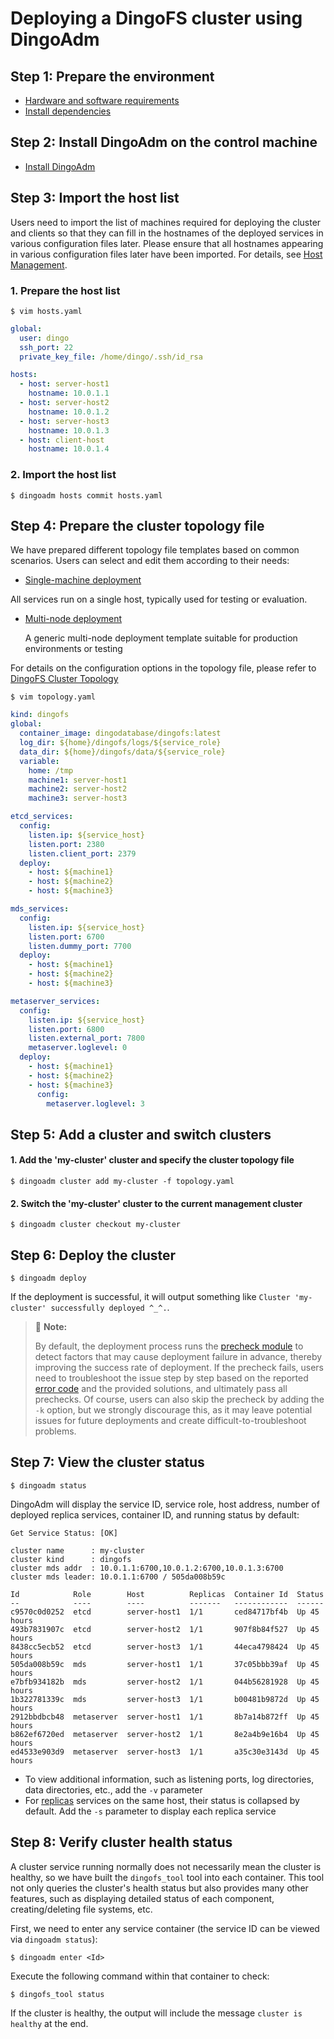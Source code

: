 Deploying a DingoFS cluster using DingoAdm
===

Step 1: Prepare the environment
---

* [Hardware and software requirements](../dingoadm/install.md#software-and-hardware-environment-requirements)
* [Install dependencies](../dingoadm/install.md#installing-dependencies)

Step 2: Install DingoAdm on the control machine
---

* [Install DingoAdm](../dingoadm/install.md)


Step 3: Import the host list
---

Users need to import the list of machines required for deploying the cluster and clients so that they can fill in the hostnames of the deployed services in various configuration files later.
Please ensure that all hostnames appearing in various configuration files later have been imported. For details, see [Host Management](../dingoadm/hosts.md).

### 1. Prepare the host list

```shell
$ vim hosts.yaml
```

```yaml
global:
  user: dingo
  ssh_port: 22
  private_key_file: /home/dingo/.ssh/id_rsa

hosts:
  - host: server-host1
    hostname: 10.0.1.1
  - host: server-host2
    hostname: 10.0.1.2
  - host: server-host3
    hostname: 10.0.1.3
  - host: client-host
    hostname: 10.0.1.4
```

### 2. Import the host list
```shell
$ dingoadm hosts commit hosts.yaml
```

Step 4: Prepare the cluster topology file
---

We have prepared different topology file templates based on common scenarios. Users can select and edit them according to their needs:

* [Single-machine deployment][dingofs-stand-alone-topology]

All services run on a single host, typically used for testing or evaluation.


* [Multi-node deployment][dingofs-cluster-topology]

  A generic multi-node deployment template suitable for production environments or testing

For details on the configuration options in the topology file, please refer to [DingoFS Cluster Topology](../dingoadm/topology.md)

```shell
$ vim topology.yaml
```

```yaml
kind: dingofs
global:
  container_image: dingodatabase/dingofs:latest
  log_dir: ${home}/dingofs/logs/${service_role}
  data_dir: ${home}/dingofs/data/${service_role}
  variable:
    home: /tmp
    machine1: server-host1
    machine2: server-host2
    machine3: server-host3

etcd_services:
  config:
    listen.ip: ${service_host}
    listen.port: 2380
    listen.client_port: 2379
  deploy:
    - host: ${machine1}
    - host: ${machine2}
    - host: ${machine3}

mds_services:
  config:
    listen.ip: ${service_host}
    listen.port: 6700
    listen.dummy_port: 7700
  deploy:
    - host: ${machine1}
    - host: ${machine2}
    - host: ${machine3}

metaserver_services:
  config:
    listen.ip: ${service_host}
    listen.port: 6800
    listen.external_port: 7800
    metaserver.loglevel: 0
  deploy:
    - host: ${machine1}
    - host: ${machine2}
    - host: ${machine3}
      config:
        metaserver.loglevel: 3
```

Step 5: Add a cluster and switch clusters
---

#### 1. Add the 'my-cluster' cluster and specify the cluster topology file

```shell
$ dingoadm cluster add my-cluster -f topology.yaml
```

#### 2. Switch the 'my-cluster' cluster to the current management cluster

```shell
$ dingoadm cluster checkout my-cluster
```

Step 6: Deploy the cluster
---

```shell
$ dingoadm deploy
```

If the deployment is successful, it will output something like `Cluster 'my-cluster' successfully deployed ^_^.`.

> 📢 **Note:**
>
> By default, the deployment process runs the [precheck module][precheck] to detect factors that may cause deployment failure in advance, thereby improving the success rate of deployment. If the precheck fails, users need to troubleshoot the issue step by step based on the reported [error code][errno] and the provided solutions, and ultimately pass all prechecks. Of course, users can also skip the precheck by adding the `-k` option, but we strongly discourage this, as it may leave potential issues for future deployments and create difficult-to-troubleshoot problems.

Step 7: View the cluster status
---

```shell
$ dingoadm status
```

DingoAdm will display the service ID, service role, host address, number of deployed replica services, container ID, and running status by default:

```shell
Get Service Status: [OK]

cluster name      : my-cluster
cluster kind      : dingofs
cluster mds addr  : 10.0.1.1:6700,10.0.1.2:6700,10.0.1.3:6700
cluster mds leader: 10.0.1.1:6700 / 505da008b59c

Id            Role        Host          Replicas  Container Id  Status
--            ----        ----          -------   ------------  ------
c9570c0d0252  etcd        server-host1  1/1       ced84717bf4b  Up 45 hours
493b7831907c  etcd        server-host2  1/1       907f8b84f527  Up 45 hours
8438cc5ecb52  etcd        server-host3  1/1       44eca4798424  Up 45 hours
505da008b59c  mds         server-host1  1/1       37c05bbb39af  Up 45 hours
e7bfb934182b  mds         server-host2  1/1       044b56281928  Up 45 hours
1b322781339c  mds         server-host3  1/1       b00481b9872d  Up 45 hours
2912bbdbcb48  metaserver  server-host1  1/1       8b7a14b872ff  Up 45 hours
b862ef6720ed  metaserver  server-host2  1/1       8e2a4b9e16b4  Up 45 hours
ed4533e903d9  metaserver  server-host3  1/1       a35c30e3143d  Up 45 hours
```

* To view additional information, such as listening ports, log directories, data directories, etc., add the `-v` parameter
* For [replicas] services on the same host, their status is collapsed by default. Add the `-s` parameter to display each replica service

Step 8: Verify cluster health status
---

A cluster service running normally does not necessarily mean the cluster is healthy, so we have built the `dingofs_tool` tool into each container.
This tool not only queries the cluster's health status but also provides many other features, such as displaying detailed status of each component, creating/deleting file systems, etc.

First, we need to enter any service container (the service ID can be viewed via `dingoadm status`):

```shell
$ dingoadm enter <Id>
```

Execute the following command within that container to check:
```shell
$ dingofs_tool status
```

If the cluster is healthy, the output will include the message `cluster is healthy` at the end.

[hosts]: ../dingoadm/hosts.md
[important-config]: ../dingoadm/topology.md
[dingofs-stand-alone-topology]: ./stand-alone-topology.yaml
[dingofs-cluster-topology]: ./cluster-topology.yaml
[dingofs-topology]: ../dingoadm/topology.md
[precheck]: ./precheck.md
[errno]: ../errno.md
[replicas]: ../dingoadm/topology#replica